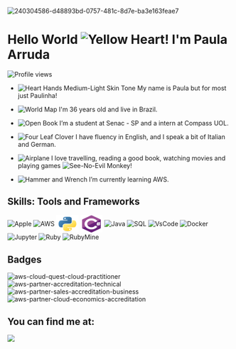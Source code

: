 ![240304586-d48893bd-0757-481c-8d7e-ba3e163feae7](https://github.com/paularcsarruda/paularcsarruda/assets/122739036/866f21e7-d4c4-4142-91e7-61030d909b98)

<h1 align="left">Hello World <img src="https://raw.githubusercontent.com/Tarikul-Islam-Anik/Animated-Fluent-Emojis/master/Emojis/Smilies/Yellow%20Heart.png" alt="Yellow Heart" width="40" height="40" />! I'm Paula Arruda</h1>
<p align="left"> <img src="https://komarev.com/ghpvc/?username=paularcsarruda&color=yellow" alt="Profile views" /> </p>

<!-- Presentation -->
<p>

  - <img src="https://raw.githubusercontent.com/Tarikul-Islam-Anik/Animated-Fluent-Emojis/master/Emojis/Hand%20gestures/Heart%20Hands%20Medium-Light%20Skin%20Tone.png" alt="Heart Hands Medium-Light Skin Tone" width="25" height="25" /> My name is Paula but for most just Paulinha!
  
  - <img src="https://raw.githubusercontent.com/Tarikul-Islam-Anik/Animated-Fluent-Emojis/master/Emojis/Travel%20and%20places/World%20Map.png" alt="World Map" width="25" height="25" /> I'm 36 years old and live in Brazil.
  
  - <img src="https://raw.githubusercontent.com/Tarikul-Islam-Anik/Animated-Fluent-Emojis/master/Emojis/Objects/Open%20Book.png" alt="Open Book" width="25" height="25" /> I’m a student at Senac - SP and a intern at Compass UOL.

  - <img src="https://raw.githubusercontent.com/Tarikul-Islam-Anik/Animated-Fluent-Emojis/master/Emojis/Animals/Four%20Leaf%20Clover.png" alt="Four Leaf Clover" width="25" height="25" /> I have fluency in English, and I speak a bit of Italian and German.

  - <img src="https://raw.githubusercontent.com/Tarikul-Islam-Anik/Animated-Fluent-Emojis/master/Emojis/Travel%20and%20places/Airplane.png" alt="Airplane" width="25" height="25" /> I love travelling, reading a good book, watching movies and playing games <img src="https://raw.githubusercontent.com/Tarikul-Islam-Anik/Animated-Fluent-Emojis/master/Emojis/Smilies/See-No-Evil%20Monkey.png" alt="See-No-Evil Monkey" width="25" height="25" />!

  - <img src="https://raw.githubusercontent.com/Tarikul-Islam-Anik/Animated-Fluent-Emojis/master/Emojis/Objects/Hammer%20and%20Wrench.png" alt="Hammer and Wrench" width="25" height="25" /> I’m currently learning AWS.
</p> 

## Skills: Tools and Frameworks
<!-- Skills -->
<div style="flex-basis: 48%;">
  <img align="center" alt="Apple"  height="40" width="50" src="https://cdn.jsdelivr.net/gh/devicons/devicon@latest/icons/apple/apple-original.svg" />
  <img align="center" alt="AWS"  height="40" width="50" src="https://cdn.jsdelivr.net/gh/devicons/devicon@latest/icons/amazonwebservices/amazonwebservices-original-wordmark.svg" />
  <img align="center" alt="Python" height="40" width="50" src="https://raw.githubusercontent.com/devicons/devicon/master/icons/python/python-original.svg">
  <img align="center" alt="Csharp" height="40" width="50" src="https://raw.githubusercontent.com/devicons/devicon/master/icons/csharp/csharp-original.svg">
  <img align="center" alt="Java" height="40" width="50" src="https://cdn.jsdelivr.net/gh/devicons/devicon/icons/java/java-original.svg" />
  <img align="center" alt="SQL" height="40" width="50" src="https://cdn.jsdelivr.net/gh/devicons/devicon/icons/mysql/mysql-original-wordmark.svg" />
  <img align="center" alt="VsCode" height="40" width="50" src="https://cdn.jsdelivr.net/gh/devicons/devicon/icons/vscode/vscode-original.svg" />
  <img align="center" alt="Docker" height="40" width="50" src="https://cdn.jsdelivr.net/gh/devicons/devicon/icons/docker/docker-original-wordmark.svg" />
  <img align="center" alt="Jupyter" height="40" width="50" src="https://cdn.jsdelivr.net/gh/devicons/devicon@latest/icons/jupyter/jupyter-original-wordmark.svg" />    
  <img align="center" alt="Ruby" height="40" width="50" src="https://cdn.jsdelivr.net/gh/devicons/devicon@latest/icons/ruby/ruby-original.svg" />
  <img align="center" alt="RubyMine" height="40" width="50" src="https://cdn.jsdelivr.net/gh/devicons/devicon@latest/icons/rubymine/rubymine-original.svg" />          
</div>

## Badges
<!-- Badges -->
![aws-cloud-quest-cloud-practitioner](https://github.com/paularcsarruda/paularcsarruda/assets/122739036/1f96fb38-22d5-43e0-91cf-66a86729f94f)
![aws-partner-accreditation-technical](https://github.com/paularcsarruda/paularcsarruda/assets/122739036/58a82d89-59bf-4c7e-a9e6-ec0a648050ca)
![aws-partner-sales-accreditation-business](https://github.com/paularcsarruda/paularcsarruda/assets/122739036/a5b87819-cc33-4ffc-a573-2e428e0618b6)
![aws-partner-cloud-economics-accreditation](https://github.com/paularcsarruda/paularcsarruda/assets/122739036/f819bc99-dd3c-4870-8bcf-d2252260984e)

<!-- Contact -->
## You can find me at:
 <div> 
  <a href="https://www.linkedin.com/in/paula-arruda-903656280/" target="_blank"><img src="https://img.shields.io/badge/-LinkedIn-%230077B5?style=for-the-badge&logo=linkedin&logoColor=white" target="_blank"></a> 
</div>


